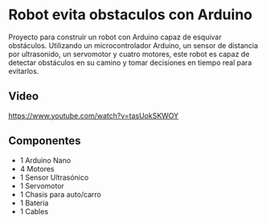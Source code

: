 # Robot evita obstaculos con Arduino

Proyecto para construir un robot con Arduino capaz de esquivar obstáculos. Utilizando un microcontrolador Arduino, un sensor de distancia por ultrasonido, un servomotor y cuatro motores, este robot es capaz de detectar obstáculos en su camino y tomar decisiones en tiempo real para evitarlos. 

## Video

https://www.youtube.com/watch?v=tasUokSKWOY

## Componentes

- 1 Arduino Nano
- 4 Motores
- 1 Sensor Ultrasónico
- 1 Servomotor
- 1 Chasis para auto/carro
- 1 Bateria
- 1 Cables

